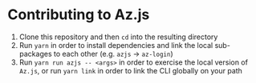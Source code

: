 # Contributing to Az.js

1. Clone this repository and then `cd` into the resulting directory
2. Run `yarn` in order to install dependencies and link the local sub-packages to each other (e.g. `azjs` -> `az-login`)
3. Run `yarn run azjs -- <args>` in order to exercise the local version of `Az.js`, or run `yarn link` in order to link the CLI globally on your path